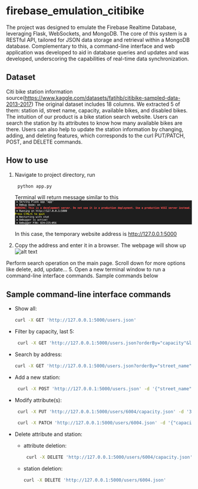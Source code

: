 # firebase_emulation_citibike
The project was designed to emulate the Firebase Realtime Database, leveraging Flask, WebSockets, and MongoDB. The core of this system is a RESTful API, tailored for JSON data storage and retrieval within a MongoDB database. Complementary to this, a command-line interface and web application was developed to aid in database queries and updates and was developed, underscoring the capabilities of real-time data synchronization. 

## Dataset
Citi bike station information source(https://www.kaggle.com/datasets/fatihb/citibike-sampled-data-2013-2017)
The original dataset includes 18 columns. We extracted 5 of them: station id, street name, capacity, available bikes, and disabled bikes. The intuition of our product is a bike station search website. Users can search the station by its attributes to know how many available bikes are there. Users can also help to update the station information by changing, adding, and deleting features, which corresponds to the curl PUT/PATCH, POST, and DELETE commands. 

## How to use
1. Navigate to project directory, run
   ```bash
    python app.py
   ```
    Terminal will return message similar to this
   ![alt text](https://github.com/91MrHuang/firebase_emulation_citibike/blob/main/illustrates/terminal_msg.png)
   
   In this case, the temporary website address is http://127.0.0.1:5000
3. Copy the address and enter it in a browser. The webpage will show up
![alt text](https://github.com/91MrHuang/firebase_emulation_citibike/blob/main/illustrates/mainpage.png)

Perform search operation on the main page. Scroll down for more options like delete, add, update...
5. Open a new terminal window to run a command-line interface commands. Sample commands below


## Sample command-line interface commands
- Show all: 

    ```bash
    curl -X GET 'http://127.0.0.1:5000/users.json'
    ```
- Filter by capacity, last 5: 
   ```bash
    curl -X GET 'http://127.0.0.1:5000/users.json?orderBy="capacity"&limitToLast=5'
   ```

- Search by address: 
    ```bash
    curl -X GET 'http://127.0.0.1:5000/users.json?orderBy="street_name"&equalTo="Picnic%20Point"'
    ```
- Add a new station:
   ```bash
    curl -X POST 'http://127.0.0.1:5000/users.json' -d '{"street_name": "1337 W 36th", "capacity": 20, "num_bikes_available": 5, "num_bikes_disabled": 5}'
   ```
- Modify attribute(s):
   ```bash
    curl -X PUT 'http://127.0.0.1:5000/users/6004/capacity.json' -d '30'
   ```
   ```bash
    curl -X PATCH 'http://127.0.0.1:5000/users/6004.json' -d '{"capacity": 40, "num_bikes_available": 10}'
   ```
- Delete attribute and station: 
    - attribute deletion:
       ```bash
        curl -X DELETE 'http://127.0.0.1:5000/users/6004/capacity.json'
       ```

    - station deletion:
        ```bash
        curl -X DELETE 'http://127.0.0.1:5000/users/6004.json'
        ```



        
        
        




